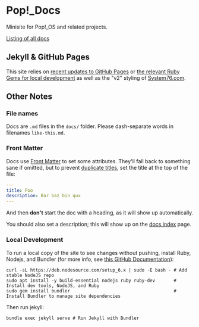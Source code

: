 # Pop!_Docs

Minisite for Pop!_OS and related projects.

[Listing of all docs](/docs)


## Jekyll & GitHub Pages

This site relies on [recent updates to GitHub Pages](https://github.com/blog/2289-publishing-with-github-pages-now-as-easy-as-1-2-3)
or [the relevant Ruby Gems for local development](https://help.github.com/articles/setting-up-your-github-pages-site-locally-with-jekyll/#step-2-install-jekyll-using-bundler)
as well as the "v2" styling of [System76.com](https://system76.com).


## Other Notes

### File names

Docs are `.md` files in the `docs/` folder. Please dash-separate words in filenames `like-this.md`.


### Front Matter

Docs use [Front Matter](https://jekyllrb.com/docs/frontmatter/) to set some attributes. They'll fall back to something sane if omitted, but to prevent [duplicate titles](https://github.com/system76/pop-docs/issues/5), set the title at the top of the file:

```yaml
---
title: Foo
description: Bar baz bin qux
---
```

And then **don't** start the doc with a heading, as it will show up automatically. 

You should also set a description; this will show up on the [docs index](http://pop.system76.com/docs/) page.


### Local Development

To run a local copy of the site to see changes without pushing, install Ruby, Nodejs, and Bundler (for more info, see [this GitHub Documentation](https://help.github.com/articles/setting-up-your-github-pages-site-locally-with-jekyll/)):

```shell
curl -sL https://deb.nodesource.com/setup_6.x | sudo -E bash - # Add stable NodeJS repo
sudo apt install -y build-essential nodejs ruby ruby-dev       # Install dev tools, NodeJS, and Ruby
sudo gem install bundler                                       # Install Bundler to manage site dependencies
```

Then run jekyll:

```shell
bundle exec jekyll serve # Run Jekyll with Bundler
```
